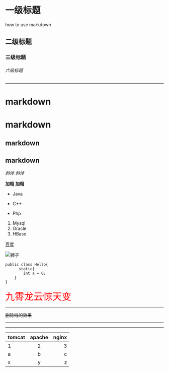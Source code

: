 # 一级标题
how to use markdown
## 二级标题
###  三级标题  ###
###### 六级标题

---

markdown
=
markdown
=====
markdown
-
markdown
-----
*斜体*
_斜体_

**加粗**
__加粗__

* Java
+ C++
- Php

1. Mysql
2. Oracle
3. HBase

[百度](https://www.baidu.com)

![狮子](http://mouapp.com/Mou_128.png)

```
public class Hello{
      static{
        int a = 0;
    }
}
```

<span style="color:red;font-size:30px">
    九霄龙云惊天变
</span>

---

~~删除线的效果~~

* * *

----------------------------
|   tomcat   |   apache   |   nginx   |
|:------|:-----:|------:|
|      1     |      2     |     3     |
|     a      |     b      |     c     |
|     x      |      y     |     z     |
